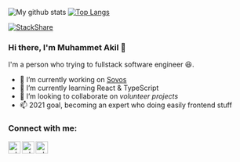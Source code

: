 
![My github stats](https://github-readme-stats.vercel.app/api?username=mbozkaya&show_icons=true)
[![Top Langs](https://github-readme-stats.vercel.app/api/top-langs/?username=mbozkaya&layout=compact)](https://github.com/anuraghazra/github-readme-stats)

[![StackShare](http://img.shields.io/badge/tech-stack-0690fa.svg?style=flat)](https://stackshare.io/mbozkaya/my-stack)

### Hi there, I'm Muhammet Akil 👋

I'm a person who trying to fullstack software engineer 😆.

- 🔭 I’m currently working on [Sovos](https://sovos.com/tr/)
- 🌱 I’m currently learning React & TypeScript
- 👯 I’m looking to collaborate on *volunteer projects*
- 📫 2021 goal, becoming an expert who doing easily frontend stuff

###  Connect with me:


[<img align="left" alt="mbozkaya" width="25px" src="https://cdn0.iconfinder.com/data/icons/business-and-finance-colored-3/64/business-and-finance-colored-3-11-512.png" />][website]


[<img align="left" alt="mbozkaya | LinkedIn" width="25px" src="https://pics.freeicons.io/uploads/icons/png/16090541531530099327-512.png" />][linkedin]


[<img align="left" alt="mbozkaya | Twitter" width="25px" src="https://pics.freeicons.io/uploads/icons/png/16438666591561032650-512.png" />][twitter]

[website]:https://mbozkaya.github.io
[linkedin]: https://www.linkedin.com/in/muhammet-bozkaya/
[twitter]:  https://twitter.com/mb0zkaya

